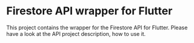 # Firestore API wrapper for Flutter

This project contains the wrapper for the Firestore API for Flutter. Please have a look at
the API project description, how to use it.
